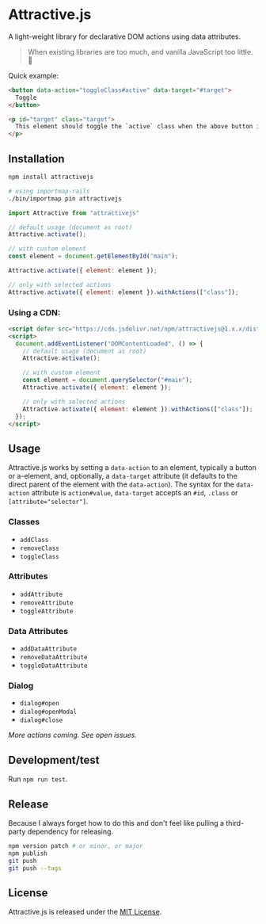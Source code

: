 # Attractive.js

A light-weight library for declarative DOM actions using data attributes.

> When existing libraries are too much, and vanilla JavaScript too little. 🐣

Quick example:
```html
<button data-action="toggleClass#active" data-target="#target">
  Toggle
</button>

<p id="target" class="target">
  This element should toggle the `active` class when the above button is clicked.
</p>
```


## Installation

```bash
npm install attractivejs

# using importmap-rails
./bin/importmap pin attractivejs
```

```javascript
import Attractive from "attractivejs"

// default usage (document as root)
Attractive.activate();

// with custom element
const element = document.getElementById("main");

Attractive.activate({ element: element });

// only with selected actions
Attractive.activate({ element: element }).withActions(["class"]);
```


### Using a CDN:

```html
<script defer src="https://cdn.jsdelivr.net/npm/attractivejs@1.x.x/dist/cdn.min.js"></script>
<script>
  document.addEventListener("DOMContentLoaded", () => {
    // default usage (document as root)
    Attractive.activate();

    // with custom element
    const element = document.querySelector("#main");
    Attractive.activate({ element: element });

    // only with selected actions
    Attractive.activate({ element: element }).withActions(["class"]);
  });
</script>
```


## Usage

Attractive.js works by setting a `data-action` to an element, typically a button or a-element, and, optionally, a `data-target` attribute (it defaults to the direct parent of the element with the `data-action`). The syntax for the `data-action` attribute is `action#value`, `data-target` accepts an `#id`, `.class` or `[attribute="selector"]`.


### Classes

- `addClass`
- `removeClass`
- `toggleClass`


### Attributes

- `addAttribute`
- `removeAttribute`
- `toggleAttribute`


### Data Attributes

- `addDataAttribute`
- `removeDataAttribute`
- `toggleDataAttribute`


### Dialog

- `dialog#open`
- `dialog#openModal`
- `dialog#close`

_More actions coming. See open issues._


## Development/test

Run `npm run test`.


## Release

Because I always forget how to do this and don't feel like pulling a third-party dependency for releasing.

```bash
npm version patch # or minor, or major
npm publish
git push
git push --tags
```


## License

Attractive.js is released under the [MIT License](https://opensource.org/licenses/MIT).
